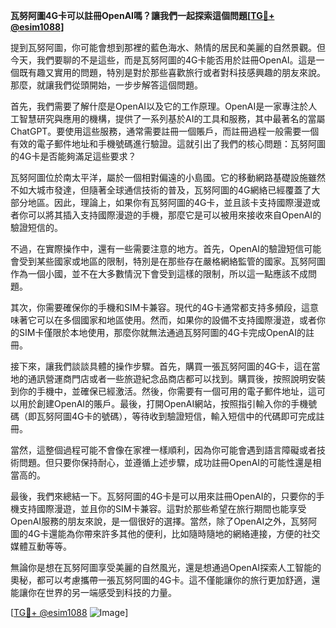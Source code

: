 **瓦努阿圖4G卡可以註冊OpenAI嗎？讓我們一起探索這個問題[[TG💪+ @esim1088](https://t.me/s/esim1088)]**

提到瓦努阿圖，你可能會想到那裡的藍色海水、熱情的居民和美麗的自然景觀。但今天，我們要聊的不是這些，而是瓦努阿圖的4G卡能否用於註冊OpenAI。這是一個既有趣又實用的問題，特別是對於那些喜歡旅行或者對科技感興趣的朋友來說。那麼，就讓我們從頭開始，一步步解答這個問題。

首先，我們需要了解什麼是OpenAI以及它的工作原理。OpenAI是一家專注於人工智慧研究與應用的機構，提供了一系列基於AI的工具和服務，其中最著名的當屬ChatGPT。要使用這些服務，通常需要註冊一個賬戶，而註冊過程一般需要一個有效的電子郵件地址和手機號碼進行驗證。這就引出了我們的核心問題：瓦努阿圖的4G卡是否能夠滿足這些要求？

瓦努阿圖位於南太平洋，屬於一個相對偏遠的小島國。它的移動網路基礎設施雖然不如大城市發達，但隨著全球通信技術的普及，瓦努阿圖的4G網絡已經覆蓋了大部分地區。因此，理論上，如果你有瓦努阿圖的4G卡，並且該卡支持國際漫遊或者你可以將其插入支持國際漫遊的手機，那麼它是可以被用來接收來自OpenAI的驗證短信的。

不過，在實際操作中，還有一些需要注意的地方。首先，OpenAI的驗證短信可能會受到某些國家或地區的限制，特別是在那些存在嚴格網絡監管的國家。瓦努阿圖作為一個小國，並不在大多數情況下會受到這樣的限制，所以這一點應該不成問題。

其次，你需要確保你的手機和SIM卡兼容。現代的4G卡通常都支持多頻段，這意味著它可以在多個國家和地區使用。然而，如果你的設備不支持國際漫遊，或者你的SIM卡僅限於本地使用，那麼你就無法通過瓦努阿圖的4G卡完成OpenAI的註冊。

接下來，讓我們談談具體的操作步驟。首先，購買一張瓦努阿圖的4G卡，這在當地的通訊營運商門店或者一些旅遊紀念品商店都可以找到。購買後，按照說明安裝到你的手機中，並確保已經激活。然後，你需要有一個可用的電子郵件地址，這可以用於創建OpenAI的賬戶。最後，打開OpenAI網站，按照指引輸入你的手機號碼（即瓦努阿圖4G卡的號碼），等待收到驗證短信，輸入短信中的代碼即可完成註冊。

當然，這整個過程可能不會像在家裡一樣順利，因為你可能會遇到語言障礙或者技術問題。但只要你保持耐心，並遵循上述步驟，成功註冊OpenAI的可能性還是相當高的。

最後，我們來總結一下。瓦努阿圖的4G卡是可以用來註冊OpenAI的，只要你的手機支持國際漫遊，並且你的SIM卡兼容。這對於那些希望在旅行期間也能享受OpenAI服務的朋友來說，是一個很好的選擇。當然，除了OpenAI之外，瓦努阿圖的4G卡還能為你帶來許多其他的便利，比如隨時隨地的網絡連接，方便的社交媒體互動等等。

無論你是想在瓦努阿圖享受美麗的自然風光，還是想通過OpenAI探索人工智能的奧秘，都可以考慮攜帶一張瓦努阿圖的4G卡。這不僅能讓你的旅行更加舒適，還能讓你在世界的另一端感受到科技的力量。

[[TG💪+ @esim1088](https://t.me/s/esim1088) ![Image](https://i.postimg.cc/4NQfJmqS/Snipaste-2025-05-13-00-14-12.png)]